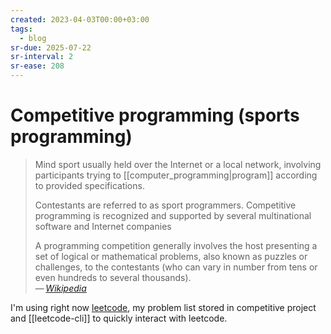 ```yaml
---
created: 2023-04-03T00:00+03:00
tags:
  - blog
sr-due: 2025-07-22
sr-interval: 2
sr-ease: 208
---
```


# Competitive programming (sports programming)

> Mind sport usually held over the Internet or a local network, involving participants trying to [[computer_programming|program]] according to provided specifications.
>
> Contestants are referred to as sport programmers. Competitive programming is recognized and supported by several multinational software and Internet companies
>
> A programming competition generally involves the host presenting a set of logical or mathematical problems, also known as puzzles or challenges, to the contestants (who can vary in number from tens or even hundreds to several thousands).\
> — <cite>[Wikipedia](https://en.wikipedia.org/wiki/Competitive_programming)</cite>

I'm using right now [leetcode](https://leetcode.com/), my problem list stored in competitive project and [[leetcode-cli]] to quickly interact with leetcode.
